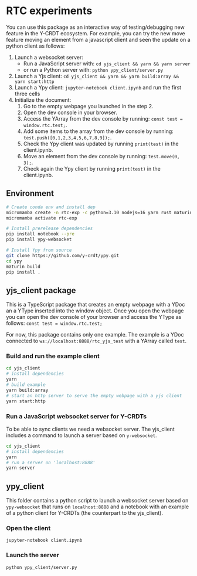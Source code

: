 # RTC experiments

You can use this package as an interactive way of testing/debugging new feature in the Y-CRDT ecosystem. For example, you can try the new move feature moving an element from a javascript client and seen the update on a python client as follows:

1. Launch a websocket server:
	* Run a JavaScript server with: `cd yjs_client && yarn && yarn server`
	* or run a Python server with: `python ypy_client/server.py`
2. Launch a Yjs client: `cd yjs_client && yarn && yarn build:array && yarn start:http`
3. Launch a Ypy client: `jupyter-notebook client.ipynb` and run the first three cells
4. Initialize the document:
	1. Go to the empty webpage you launched in the step 2.
	2. Open the dev console in your browser.
	3. Access the YArray from the dev console by running: `const test = window.rtc.test;`.
	4. Add some items to the array from the dev console by running: `test.push([0,1,2,3,4,5,6,7,8,9]);`.
	6. Check the Ypy client was updated by running `print(test)` in the client.ipynb.
	5. Move an element from the dev console by running: `test.move(0, 3);`.
	6. Check again the Ypy client by running `print(test)` in the client.ipynb.

## Environment

```bash
# Create conda env and install dep
micromamba create -n rtc-exp -c python=3.10 nodejs=16 yarn rust maturin ypy-websocket
micromamba activate rtc-exp

# Install prerelease dependencies
pip install notebook --pre
pip install ypy-websocket

# Install Ypy from source
git clone https://github.com/y-crdt/ypy.git
cd ypy
maturin build
pip install .
```

## yjs_client package
This is a TypeScript package that creates an empty webpage with a YDoc an a YType inserted into the window object.
Once you open the webpage you can open the dev console of your browser and access the YType as follows:
`const test = window.rtc.test;`

For now, this package contains only one example. The example is a YDoc connected to `ws://localhost:8888/rtc_yjs_test` with a YArray called `test`.

### Build and run the example client
```bash
cd yjs_client
# install dependencies
yarn
# build example
yarn build:array
# start an http server to serve the empty webpage with a yjs client
yarn start:http
```

### Run a JavaScript websocket server for Y-CRDTs
To be able to sync clients we need a websocket server. The yjs_client includes a command to launch a server based on `y-websocket`.
```bash
cd yjs_client
# install dependencies
yarn
# run a server on 'localhost:8888'
yarn server
```


## ypy_client
This folder contains a python script to launch a websocket server based on `ypy-websocket` that runs on `localhost:8888` and a notebook with an example of a python client for Y-CRDTs (the counterpart to the yjs_client).

### Open the client
`jupyter-notebook client.ipynb`

### Launch the server
`python ypy_client/server.py`

